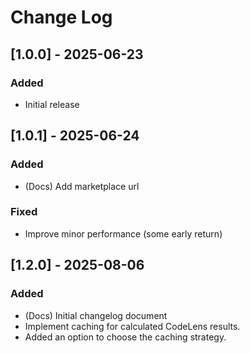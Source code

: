 # Change Log

## [1.0.0] - 2025-06-23

### Added

- Initial release

## [1.0.1] - 2025-06-24

### Added

- (Docs) Add marketplace url

### Fixed

- Improve minor performance (some early return)

## [1.2.0] - 2025-08-06

### Added

- (Docs) Initial changelog document
- Implement caching for calculated CodeLens results.
- Added an option to choose the caching strategy.
